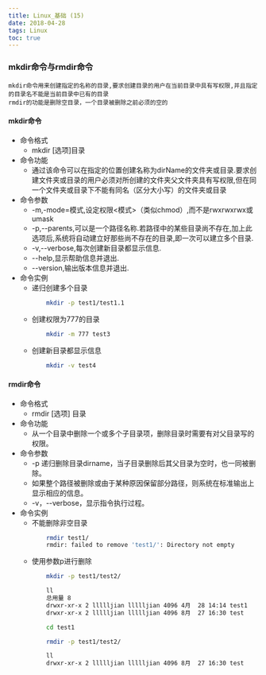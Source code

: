 ```yaml
---
title: Linux_基础 (15)
date: 2018-04-28
tags: Linux
toc: true
---
```


### mkdir命令与rmdir命令
    mkdir命令用来创建指定的名称的目录,要求创建目录的用户在当前目录中具有写权限,并且指定的目录名不能是当前目录中已有的目录
    rmdir的功能是删除空目录，一个目录被删除之前必须的空的

<!-- more -->

#### mkdir命令
- 命令格式
    * mkdir [选项]目录
- 命令功能
    * 通过该命令可以在指定的位置创建名称为dirName的文件夹或目录.要求创建文件夹或目录的用户必须对所创建的文件夹父文件夹具有写权限,但在同一个文件夹或目录下不能有同名（区分大小写）的文件夹或目录
- 命令参数
    * -m,-mode=模式,设定权限<模式>（类似chmod）,而不是rwxrwxrwx或umask
    * -p,--parents,可以是一个路径名称.若路径中的某些目录尚不存在,加上此选项后,系统将自动建立好那些尚不存在的目录,即一次可以建立多个目录.
    * -v,--verbose,每次创建新目录都显示信息.
    * --help,显示帮助信息并退出.
    * --version,输出版本信息并退出.
- 命令实例
    * 递归创建多个目录
        ```bash
            mkdir -p test1/test1.1
        ```
    * 创建权限为777的目录
        ```bash
            mkdir -m 777 test3
        ```
    * 创建新目录都显示信息
        ```bash
            mkdir -v test4
        ```

#### rmdir命令
- 命令格式
    * rmdir [选项]  目录
- 命令功能
    * 从一个目录中删除一个或多个子目录项，删除目录时需要有对父目录写的权限。
- 命令参数
    * -p 递归删除目录dirname，当子目录删除后其父目录为空时，也一同被删除。
    * 如果整个路径被删除或由于某种原因保留部分路径，则系统在标准输出上显示相应的信息。
    * -v，--verbose，显示指令执行过程。
- 命令实例
    * 不能删除非空目录
        ```bash
            rmdir test1/
            rmdir: failed to remove 'test1/': Directory not empty
        ```
    * 使用参数p进行删除
        ```bash
            mkdir -p test1/test2/

            ll
            总用量 8
            drwxr-xr-x 2 llllljian llllljian 4096 4月  28 14:14 test1
            drwxr-xr-x 2 llllljian llllljian 4096 8月  27 16:30 test

            cd test1

            rmdir -p test1/test2/

            ll
            drwxr-xr-x 2 llllljian llllljian 4096 8月  27 16:30 test
        ```